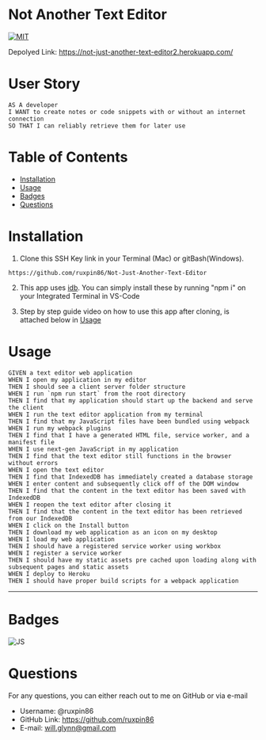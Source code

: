 # Not Another Text Editor

[![MIT](https://img.shields.io/badge/License-MIT-yellowgreen.svg)](https://choosealicense.com/licenses/mit/)

Depolyed Link: https://not-just-another-text-editor2.herokuapp.com/

# User Story

```
AS A developer
I WANT to create notes or code snippets with or without an internet connection
SO THAT I can reliably retrieve them for later use
```

# Table of Contents

- [Installation](#installation)
- [Usage](#usage)
- [Badges](#badges)
- [Questions](#questions)

# Installation

1. Clone this SSH Key link in your Terminal (Mac) or gitBash(Windows).

```
https://github.com/ruxpin86/Not-Just-Another-Text-Editor
```

2. This app uses [idb](https://www.npmjs.com/package/idb). You can simply install these by running "npm i" on your Integrated Terminal in VS-Code

3. Step by step guide video on how to use this app after cloning, is attached below in [Usage](#usage)

# Usage

```
GIVEN a text editor web application
WHEN I open my application in my editor
THEN I should see a client server folder structure
WHEN I run `npm run start` from the root directory
THEN I find that my application should start up the backend and serve the client
WHEN I run the text editor application from my terminal
THEN I find that my JavaScript files have been bundled using webpack
WHEN I run my webpack plugins
THEN I find that I have a generated HTML file, service worker, and a manifest file
WHEN I use next-gen JavaScript in my application
THEN I find that the text editor still functions in the browser without errors
WHEN I open the text editor
THEN I find that IndexedDB has immediately created a database storage
WHEN I enter content and subsequently click off of the DOM window
THEN I find that the content in the text editor has been saved with IndexedDB
WHEN I reopen the text editor after closing it
THEN I find that the content in the text editor has been retrieved from our IndexedDB
WHEN I click on the Install button
THEN I download my web application as an icon on my desktop
WHEN I load my web application
THEN I should have a registered service worker using workbox
WHEN I register a service worker
THEN I should have my static assets pre cached upon loading along with subsequent pages and static assets
WHEN I deploy to Heroku
THEN I should have proper build scripts for a webpack application
```

---

# Badges

![JS](https://img.shields.io/static/v1?label=JavaScript&message=100%&color=yellow)

# Questions

For any questions, you can either reach out to me on GitHub or via e-mail

- Username: @ruxpin86
- GitHub Link: https://github.com/ruxpin86
- E-mail: will.glynn@gmail.com
